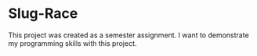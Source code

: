 # Slug-Race
This project was created as a semester assignment. I want to demonstrate my programming skills with this project.
